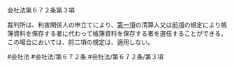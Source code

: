 会社法第６７２条第３項

裁判所は、利害関係人の申立てにより、[第一項](会社法＿＿＿＿第６７２条第１項)の清算人又は[前項](会社法＿＿＿＿第６７２条第２項)の規定により帳簿資料を保存する者に代わって帳簿資料を保存する者を選任することができる。この場合においては、前二項の規定は、適用しない。

#会社法
#会社法/第６７２条
#会社法/第６７２条/第３項
